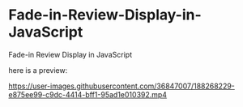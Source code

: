 # Fade-in-Review-Display-in-JavaScript
Fade-in Review Display in JavaScript

here is a preview:


https://user-images.githubusercontent.com/36847007/188268229-e875ee99-c9dc-4414-bff1-95ad1e010392.mp4

